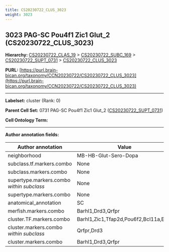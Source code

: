 ```yaml
---
title: CS20230722_CLUS_3023
weight: 3023
---
```

## 3023 PAG-SC Pou4f1 Zic1 Glut_2 (CS20230722_CLUS_3023)
<b>Hierarchy: </b>
[CS20230722_CLAS_19](../CS20230722_CLAS_19) >
[CS20230722_SUBC_169](../CS20230722_SUBC_169) >
[CS20230722_SUPT_0731](../CS20230722_SUPT_0731) >
[CS20230722_CLUS_3023](../CS20230722_CLUS_3023)

**PURL:** [https://purl.brain-bican.org/taxonomy/CCN20230722/CS20230722_CLUS_3023](https://purl.brain-bican.org/taxonomy/CCN20230722/CS20230722_CLUS_3023)

---


**Labelset:** cluster (Rank: 0)

**Parent Cell Set:** 0731 PAG-SC Pou4f1 Zic1 Glut_2 ([CS20230722_SUPT_0731](../CS20230722_SUPT_0731))



**Cell Ontology Term:** 

[MARKER GENES.]: #


---

[TRANSFERRED ANNOTATIONS.]: #


[AUTHOR ANNOTATION FIELDS.]: #


**Author annotation fields:**

| Author annotation | Value |
|-------------------|-------|
|neighborhood|MB-HB-Glut-Sero-Dopa|
|subclass.tf.markers.combo|None|
|subclass.markers.combo|None|
|supertype.markers.combo _within subclass_|None|
|supertype.markers.combo|None|
|anatomical_annotation|SC|
|merfish.markers.combo|Barhl1,Drd3,Qrfpr|
|cluster.TF.markers.combo|Barhl1,Zic1,Tfap2d,Pou6f2,Bcl11a,Esr1|
|cluster.markers.combo _within subclass_|Qrfpr,Drd3|
|cluster.markers.combo|Barhl1,Drd3,Qrfpr|
